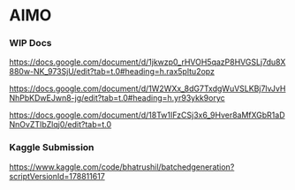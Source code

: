 # AIMO

### WIP Docs
https://docs.google.com/document/d/1jkwzp0_rHVOH5qazP8HVGSLj7du8X880w-NK_973SjU/edit?tab=t.0#heading=h.rax5pltu2opz

https://docs.google.com/document/d/1W2WXx_8dG7TxdgWuVSLKBj7lvJvHNhPbKDwEJwn8-jg/edit?tab=t.0#heading=h.yr93ykk9oryc

https://docs.google.com/document/d/18Tw1IFzCSj3x6_9Hver8aMfXGbR1aDNnOvZTIbZlqj0/edit?tab=t.0

### Kaggle Submission
https://www.kaggle.com/code/bhatrushil/batchedgeneration?scriptVersionId=178811617
